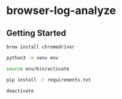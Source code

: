 # browser-log-analyze

## Getting Started

```bash
brew install chromedriver
```

```bash
python3 -m venv env
```

```bash
source env/bin/activate
```

```bash
pip install -r requirements.txt
```

```bash
deactivate
```